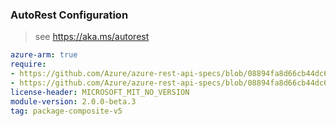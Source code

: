 ### AutoRest Configuration

> see https://aka.ms/autorest

``` yaml
azure-arm: true
require:
- https://github.com/Azure/azure-rest-api-specs/blob/08894fa8d66cb44dc62a73f7a09530f905985fa3/specification/sql/resource-manager/readme.md
- https://github.com/Azure/azure-rest-api-specs/blob/08894fa8d66cb44dc62a73f7a09530f905985fa3/specification/sql/resource-manager/readme.go.md
license-header: MICROSOFT_MIT_NO_VERSION
module-version: 2.0.0-beta.3
tag: package-composite-v5
```
